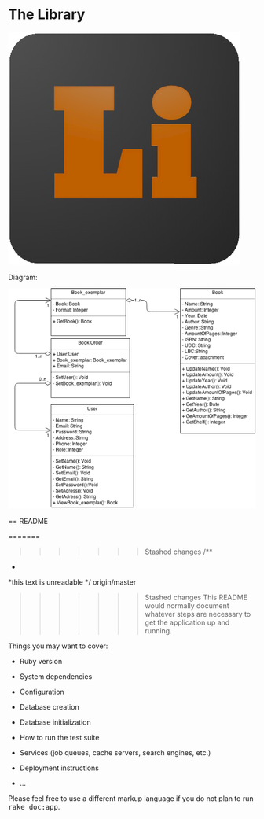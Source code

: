 # **The Library**
![image](./app/assets/images/logo_5.png)

Diagram:

![image](./relibrary_for_web.png)





== README





=======
>>>>>>> Stashed changes
/**
  *
  *this text is unreadable
*/
origin/master
>>>>>>> Stashed changes
This README would normally document whatever steps are necessary to get the
application up and running.

Things you may want to cover:

* Ruby version

* System dependencies

* Configuration

* Database creation

* Database initialization

* How to run the test suite

* Services (job queues, cache servers, search engines, etc.)

* Deployment instructions

* ...


Please feel free to use a different markup language if you do not plan to run
<tt>rake doc:app</tt>.
